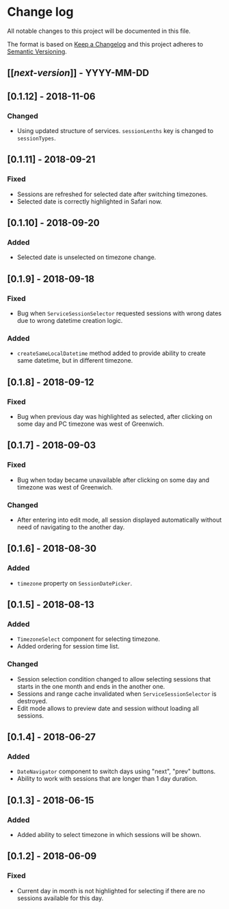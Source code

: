 # Change log
All notable changes to this project will be documented in this file.

The format is based on [Keep a Changelog](http://keepachangelog.com/)
and this project adheres to [Semantic Versioning](http://semver.org/).

## [[*next-version*]] - YYYY-MM-DD
## [0.1.12] - 2018-11-06
### Changed
- Using updated structure of services. `sessionLenths` key is changed to `sessionTypes`.

## [0.1.11] - 2018-09-21
### Fixed
- Sessions are refreshed for selected date after switching timezones.
- Selected date is correctly highlighted in Safari now.

## [0.1.10] - 2018-09-20
### Added
- Selected date is unselected on timezone change.

## [0.1.9] - 2018-09-18
### Fixed
- Bug when `ServiceSessionSelector` requested sessions with wrong dates due to wrong datetime creation logic. 

### Added
- `createSameLocalDatetime` method added to provide ability to create same datetime, but in different timezone.

## [0.1.8] - 2018-09-12
### Fixed
- Bug when previous day was highlighted as selected, after clicking on some day and PC timezone was west of Greenwich. 

## [0.1.7] - 2018-09-03
### Fixed
- Bug when today became unavailable after clicking on some day and timezone was west of Greenwich. 

### Changed
- After entering into edit mode, all session displayed automatically without need of navigating to the another day.

## [0.1.6] - 2018-08-30
### Added
- `timezone` property on `SessionDatePicker`.

## [0.1.5] - 2018-08-13
### Added
- `TimezoneSelect` component for selecting timezone.
- Added ordering for session time list.

### Changed
- Session selection condition changed to allow selecting sessions that starts in the one month and ends in the another one.
- Sessions and range cache invalidated when `ServiceSessionSelector` is destroyed.
- Edit mode allows to preview date and session without loading all sessions.

## [0.1.4] - 2018-06-27
### Added
- `DateNavigator` component to switch days using "next", "prev" buttons.
- Ability to work with sessions that are longer than 1 day duration.

## [0.1.3] - 2018-06-15
### Added
- Added ability to select timezone in which sessions will be shown.

## [0.1.2] - 2018-06-09
### Fixed
- Current day in month is not highlighted for selecting if there are no sessions available for this day.
